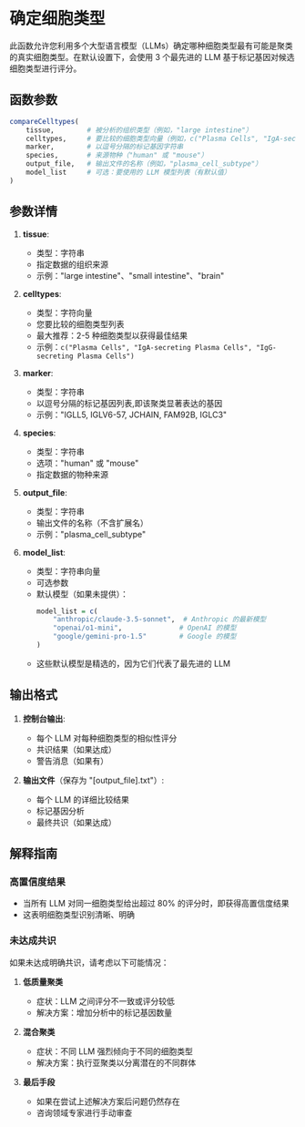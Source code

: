 # 确定细胞类型

此函数允许您利用多个大型语言模型（LLMs）确定哪种细胞类型最有可能是聚类的真实细胞类型。在默认设置下，会使用 3 个最先进的 LLM 基于标记基因对候选细胞类型进行评分。

## 函数参数

```r
compareCelltypes(
    tissue,        # 被分析的组织类型（例如，"large intestine"）
    celltypes,     # 要比较的细胞类型向量（例如，c("Plasma Cells", "IgA-secreting Plasma Cells")）
    marker,        # 以逗号分隔的标记基因字符串
    species,       # 来源物种（"human" 或 "mouse"）
    output_file,   # 输出文件的名称（例如，"plasma_cell_subtype"）
    model_list     # 可选：要使用的 LLM 模型列表（有默认值）
)
```

## 参数详情

1. **tissue**: 
   - 类型：字符串
   - 指定数据的组织来源
   - 示例："large intestine"、"small intestine"、"brain"

2. **celltypes**: 
   - 类型：字符向量
   - 您要比较的细胞类型列表
   - 最大推荐：2-5 种细胞类型以获得最佳结果
   - 示例：`c("Plasma Cells", "IgA-secreting Plasma Cells", "IgG-secreting Plasma Cells")`

3. **marker**: 
   - 类型：字符串
   - 以逗号分隔的标记基因列表,即该聚类显著表达的基因
   - 示例："IGLL5, IGLV6-57, JCHAIN, FAM92B, IGLC3"

4. **species**: 
   - 类型：字符串
   - 选项："human" 或 "mouse"
   - 指定数据的物种来源

5. **output_file**: 
   - 类型：字符串
   - 输出文件的名称（不含扩展名）
   - 示例："plasma_cell_subtype"

6. **model_list**: 
   - 类型：字符串向量
   - 可选参数
   - 默认模型（如果未提供）：
     ```r
     model_list = c(
         "anthropic/claude-3.5-sonnet",  # Anthropic 的最新模型
         "openai/o1-mini",              # OpenAI 的模型
         "google/gemini-pro-1.5"        # Google 的模型
     )
     ```
   - 这些默认模型是精选的，因为它们代表了最先进的 LLM



## 输出格式

1. **控制台输出**:
   - 每个 LLM 对每种细胞类型的相似性评分
   - 共识结果（如果达成）
   - 警告消息（如果有）

2. **输出文件**（保存为 "[output_file].txt"）:
   - 每个 LLM 的详细比较结果
   - 标记基因分析
   - 最终共识（如果达成）

## 解释指南

### 高置信度结果
- 当所有 LLM 对同一细胞类型给出超过 80% 的评分时，即获得高置信度结果
- 这表明细胞类型识别清晰、明确

### 未达成共识
如果未达成明确共识，请考虑以下可能情况：

1. **低质量聚类**
   - 症状：LLM 之间评分不一致或评分较低
   - 解决方案：增加分析中的标记基因数量

2. **混合聚类**
   - 症状：不同 LLM 强烈倾向于不同的细胞类型
   - 解决方案：执行亚聚类以分离潜在的不同群体

3. **最后手段**
   - 如果在尝试上述解决方案后问题仍然存在
   - 咨询领域专家进行手动审查